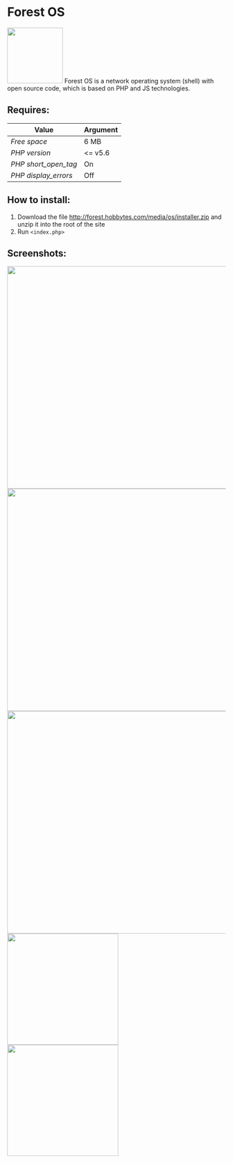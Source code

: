 # Forest OS 
<img src="http://forest.hobbytes.com/media/os/updates/uplogo.png" width="128">
Forest OS is a network operating system (shell) with open source code, which is based on PHP and JS technologies.

## Requires:

| Value | Argument |
| ------ | ------ |
| *Free space* | 6 MB |
| *PHP version* | <= v5.6 |
| *PHP short_open_tag* | On |
| *PHP display_errors* | Off |

## How to install:
1. Download the file http://forest.hobbytes.com/media/os/installer.zip and unzip it into the root of the site
2. Run `<index.php>`

## Screenshots:

<img src="http://forest.hobbytes.com/media/os/screenshot/login.png" width="512">
<img src="http://forest.hobbytes.com/media/os/screenshot/workplace.png" width="512">
<img src="http://forest.hobbytes.com/media/os/screenshot/workplace2.png" width="512">
<img src="http://forest.hobbytes.com/media/os/screenshot/mobile.png" width="256">
<img src="http://forest.hobbytes.com/media/os/screenshot/mobile2.png" width="256">
